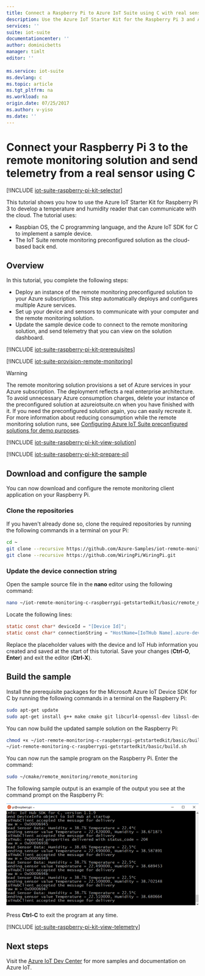 ```yaml
---
title: Connect a Raspberry Pi to Azure IoT Suite using C with real sensors| Azure
description: Use the Azure IoT Starter Kit for the Raspberry Pi 3 and Azure IoT Suite. Use C to connect your Raspberry Pi to the remote monitoring solution, send telemetry from sensors to the cloud, and respond to methods invoked from the solution dashboard.
services: ''
suite: iot-suite
documentationcenter: ''
author: dominicbetts
manager: timlt
editor: ''

ms.service: iot-suite
ms.devlang: c
ms.topic: article
ms.tgt_pltfrm: na
ms.workload: na
origin.date: 07/25/2017
ms.author: v-yiso
ms.date: ''
---
```

# Connect your Raspberry Pi 3 to the remote monitoring solution and send telemetry from a real sensor using C

[!INCLUDE [iot-suite-raspberry-pi-kit-selector](../../includes/iot-suite-raspberry-pi-kit-selector.md)]

This tutorial shows you how to use the Azure IoT Starter Kit for Raspberry Pi 3 to develop a temperature and humidity reader that can communicate with the cloud. The tutorial uses:

- Raspbian OS, the C programming language, and the Azure IoT SDK for C to implement a sample device.
- The IoT Suite remote monitoring preconfigured solution as the cloud-based back end.

## Overview

In this tutorial, you complete the following steps:

- Deploy an instance of the remote monitoring preconfigured solution to your Azure subscription. This step automatically deploys and configures multiple Azure services.
- Set up your device and sensors to communicate with your computer and the remote monitoring solution.
- Update the sample device code to connect to the remote monitoring solution, and send telemetry that you can view on the solution dashboard.

[!INCLUDE [iot-suite-raspberry-pi-kit-prerequisites](../../includes/iot-suite-raspberry-pi-kit-prerequisites.md)]

[!INCLUDE [iot-suite-provision-remote-monitoring](../../includes/iot-suite-provision-remote-monitoring.md)]

> [!WARNING]
> The remote monitoring solution provisions a set of Azure services in your Azure subscription. The deployment reflects a real enterprise architecture. To avoid unnecessary Azure consumption charges, delete your instance of the preconfigured solution at azureiotsuite.cn when you have finished with it. If you need the preconfigured solution again, you can easily recreate it. For more information about reducing consumption while the remote monitoring solution runs, see [Configuring Azure IoT Suite preconfigured solutions for demo purposes][lnk-demo-config].

[!INCLUDE [iot-suite-raspberry-pi-kit-view-solution](../../includes/iot-suite-raspberry-pi-kit-view-solution.md)]

[!INCLUDE [iot-suite-raspberry-pi-kit-prepare-pi](../../includes/iot-suite-raspberry-pi-kit-prepare-pi.md)]

## Download and configure the sample

You can now download and configure the remote monitoring client application on your Raspberry Pi.

### Clone the repositories

If you haven't already done so, clone the required repositories by running the following commands in a terminal on your Pi:

```sh
cd ~
git clone --recursive https://github.com/Azure-Samples/iot-remote-monitoring-c-raspberrypi-getstartedkit.git
git clone --recursive https://github.com/WiringPi/WiringPi.git
```

### Update the device connection string

Open the sample source file in the **nano** editor using the following command:

```sh
nano ~/iot-remote-monitoring-c-raspberrypi-getstartedkit/basic/remote_monitoring/remote_monitoring.c
```

Locate the following lines:

```c
static const char* deviceId = "[Device Id]";
static const char* connectionString = "HostName=[IoTHub Name].azure-devices.cn;DeviceId=[Device Id];SharedAccessKey=[Device Key]";
```

Replace the placeholder values with the device and IoT Hub information you created and saved at the start of this tutorial. Save your changes (**Ctrl-O**, **Enter**) and exit the editor (**Ctrl-X**).

## Build the sample

Install the prerequisite packages for the Microsoft Azure IoT Device SDK for C by running the following commands in a terminal on the Raspberry Pi:

```sh
sudo apt-get update
sudo apt-get install g++ make cmake git libcurl4-openssl-dev libssl-dev uuid-dev
```

You can now build the updated sample solution on the Raspberry Pi:

```sh
chmod +x ~/iot-remote-monitoring-c-raspberrypi-getstartedkit/basic/build.sh
~/iot-remote-monitoring-c-raspberrypi-getstartedkit/basic/build.sh
```

You can now run the sample program on the Raspberry Pi. Enter the command:

```sh
sudo ~/cmake/remote_monitoring/remote_monitoring
```

The following sample output is an example of the output you see at the command prompt on the Raspberry Pi:

![Output from Raspberry Pi app][img-raspberry-output]

Press **Ctrl-C** to exit the program at any time.

[!INCLUDE [iot-suite-raspberry-pi-kit-view-telemetry](../../includes/iot-suite-raspberry-pi-kit-view-telemetry.md)]

## Next steps

Visit the [Azure IoT Dev Center](https://www.azure.cn/develop/iot/) for more samples and documentation on Azure IoT.


[img-raspberry-output]: ./media/iot-suite-raspberry-pi-kit-c-get-started-basic/appoutput.png

[lnk-demo-config]: https://github.com/Azure/azure-iot-remote-monitoring/blob/master/Docs/configure-preconfigured-demo.md
